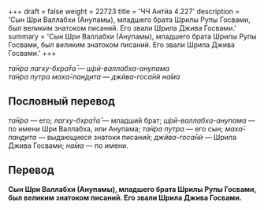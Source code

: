 +++
draft = false
weight = 22723
title = 'ЧЧ Антйа 4.227'
description = 'Сын Шри Валлабхи (Анупамы), младшего брата Шрилы Рупы Госвами, был великим знатоком писаний. Его звали Шрила Джива Госвами.'
summary = 'Сын Шри Валлабхи (Анупамы), младшего брата Шрилы Рупы Госвами, был великим знатоком писаний. Его звали Шрила Джива Госвами.'
+++

_та̄н̇ра лагху-бхра̄та̄ — ш́рӣ-валлабха-анупама  
та̄н̇ра путра маха̄-пан̣д̣ита — джӣва-госа̄н̃и на̄ма_

## Пословный перевод

_та̄н̇ра_ — его; _лагху_\-_бхра̄та̄_ — младший брат; _ш́рӣ_\-_валлабха_\-_анупама_ — по имени Шри Валлабха, или Анупама; _та̄н̇ра_ _путра_ — его сын; _маха̄_\-_пан̣д̣ита_ — выдающиеся знатоки писаний; _джӣва_\-_госа̄н̃и_ — Шрила Джива Госвами; _на̄ма_ — по имени.

## Перевод

**Сын Шри Валлабхи (Анупамы), младшего брата Шрилы Рупы Госвами, был великим знатоком писаний. Его звали Шрила Джива Госвами.**
